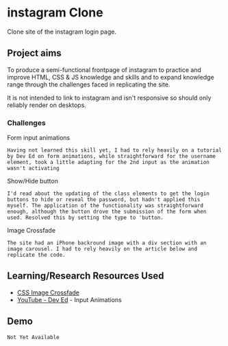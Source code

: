 # instagram Clone

Clone site of the instagram login page.

## Project aims

To produce a semi-functional frontpage of instagram to practice and improve HTML, CSS & JS knowledge and skills and to expand knowledge range through the challenges faced in replicating the site.

It is not intended to link to instagram and isn't responsive so should only reliably render on desktops.

### Challenges

Form input animations

```
Having not learned this skill yet, I had to rely heavily on a tutorial by Dev Ed on form animations, while straightforward for the username element, took a little adapting for the 2nd input as the animation wasn't activating
```

Show/Hide button

```
I'd read about the updating of the class elements to get the login buttons to hide or reveal the password, but hadn't applied this myself. The application of the functionality was straightforward enough, although the button drove the submission of the form when used. Resolved this by setting the type to 'button.
```

Image Crossfade

```
The site had an iPhone backround image with a div section with an image carousel. I had to rely heavily on the article below and replicate the code.
```

## Learning/Research Resources Used

* [CSS Image Crossfade](http://css3.bradshawenterprises.com/cfimg/)
* [YouTube - Dev Ed](https://maven.apache.org/) - Input Animations

## Demo

```
Not Yet Available
```
